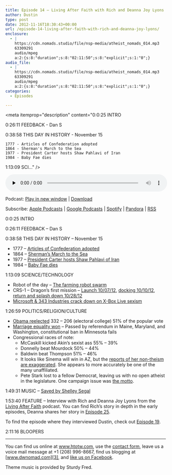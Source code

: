 ```yaml
---
title: Episode 14 – Living After Faith with Rich and Deanna Joy Lyons
author: Dustin
type: post
date: 2012-11-16T18:30:43+00:00
url: /episode-14-living-after-faith-with-rich-and-deanna-joy-lyons/
enclosure:
  - |
    https://cdn.nomads.studio/file/nsp-media/atheist_nomads_014.mp3
    63309291
    audio/mpeg
    a:2:{s:8:"duration";s:8:"02:11:50";s:8:"explicit";s:1:"0";}
audio_file:
  - |
    https://cdn.nomads.studio/file/nsp-media/atheist_nomads_014.mp3
    63309291
    audio/mpeg
    a:2:{s:8:"duration";s:8:"02:11:50";s:8:"explicit";s:1:"0";}
categories:
  - Episodes

---
```

<div itemscope itemtype="http://schema.org/AudioObject">
  <meta itemprop="name" content="Episode 14 – Living After Faith with Rich and Deanna Joy Lyons" />
  
  <meta itemprop="uploadDate" content="2012-11-16T11:30:43-07:00" />
  
  <meta itemprop="encodingFormat" content="audio/mpeg" />
  
  <meta itemprop="duration" content="PT2H11M50S" />
  
  <meta itemprop="description" content="0:0:25 INTRO

0:26:11 FEEDBACK - Dan S

0:38:58 THIS DAY IN HISTORY - November 15

 	1777 - Articles of Confederation adopted
 	1864 - Sherman's March to the Sea
 	1977 - President Carter hosts Shaw Pahlavi of Iran
 	1984 - Baby Fae dies

1:13:09 SCI..." />
  
  <meta itemprop="contentUrl" content="https://dts.podtrac.com/redirect.mp3/cdn.nomads.studio/file/nsp-media/atheist_nomads_014.mp3" />
  
  <meta itemprop="contentSize" content="60.4" />
  </p> 
  
  <div class="powerpress_player" id="powerpress_player_8269">
    <audio class="wp-audio-shortcode" id="audio-5224-13" preload="none" style="width: 100%;" controls="controls"><source type="audio/mpeg" src="https://dts.podtrac.com/redirect.mp3/cdn.nomads.studio/file/nsp-media/atheist_nomads_014.mp3?_=13" /><a href="https://dts.podtrac.com/redirect.mp3/cdn.nomads.studio/file/nsp-media/atheist_nomads_014.mp3">https://dts.podtrac.com/redirect.mp3/cdn.nomads.studio/file/nsp-media/atheist_nomads_014.mp3</a></audio>
  </div>
</div>

<p class="powerpress_links powerpress_links_mp3">
  Podcast: <a href="https://dts.podtrac.com/redirect.mp3/cdn.nomads.studio/file/nsp-media/atheist_nomads_014.mp3" class="powerpress_link_pinw" target="_blank" title="Play in new window" onclick="return powerpress_pinw('https://htotw.com/?powerpress_pinw=5224-podcast');" rel="nofollow">Play in new window</a> | <a href="https://dts.podtrac.com/redirect.mp3/cdn.nomads.studio/file/nsp-media/atheist_nomads_014.mp3" class="powerpress_link_d" title="Download" rel="nofollow" download="atheist_nomads_014.mp3">Download</a>
</p>

<p class="powerpress_links powerpress_subscribe_links">
  Subscribe: <a href="https://podcasts.apple.com/us/podcast/humanists-take-on-the-world/id530050098?mt=2&ls=1" class="powerpress_link_subscribe powerpress_link_subscribe_itunes" target="_blank" title="Subscribe on Apple Podcasts" rel="nofollow">Apple Podcasts</a> | <a href="https://www.google.com/podcasts?feed=aHR0cDovL2F0aGVpc3Rub21hZHMubGlic3luLmNvbS9yc3M%3D" class="powerpress_link_subscribe powerpress_link_subscribe_googleplay" target="_blank" title="Subscribe on Google Podcasts" rel="nofollow">Google Podcasts</a> | <a href="https://open.spotify.com/show/3LzK2xZGike6Tc1GEMtMbr?si=LieN9SNuTpq96smuaUsH8A" class="powerpress_link_subscribe powerpress_link_subscribe_spotify" target="_blank" title="Subscribe on Spotify" rel="nofollow">Spotify</a> | <a href="https://www.pandora.com/podcast/atheist-nomads/PC:10122?corr=62071012&part=ug" class="powerpress_link_subscribe powerpress_link_subscribe_pandora" target="_blank" title="Subscribe on Pandora" rel="nofollow">Pandora</a> | <a href="https://htotw.com/feed/podcast/" class="powerpress_link_subscribe powerpress_link_subscribe_rss" target="_blank" title="Subscribe via RSS" rel="nofollow">RSS</a>
</p>

0:0:25 INTRO

0:26:11 FEEDBACK &#8211; Dan S

0:38:58 THIS DAY IN HISTORY &#8211; November 15

  * 1777 &#8211; <a href="http://www.history.com/this-day-in-history/articles-of-confederation-adopted" target="_blank" rel="noopener">Articles of Confederation adopted</a>
  * 1864 &#8211; <a href="http://www.history.com/this-day-in-history/the-march-to-the-sea-begins" target="_blank" rel="noopener">Sherman&#8217;s March to the Sea</a>
  * 1977 &#8211; <a href="http://www.history.com/this-day-in-history/president-carter-hosts-shah-of-iran" target="_blank" rel="noopener">President Carter hosts Shaw Pahlavi of Iran</a>
  * 1984 &#8211; <a href="http://www.history.com/this-day-in-history/president-carter-hosts-shah-of-iran" target="_blank" rel="noopener">Baby Fae dies</a>

1:13:09 SCIENCE/TECHNOLOGY

  * Robot of the day &#8211; <a href="http://www.newscientist.com/blogs/nstv/2012/10/farm-robots.html" target="_blank" rel="noopener">The farming robot swarm</a>
  * CRS-1 &#8211; Dragon’s first mission &#8211; <a href="http://www.spacex.com/press.php?page=20121008" target="_blank" rel="noopener">Launch 10/07/12</a>, <a href="http://www.spacex.com/press.php?page=20121010" target="_blank" rel="noopener">docking 10/10/12</a>, [return and splash down 10/28/12][1]
  * [Microsoft & 343 Industries crack down on X-Box Live sexism][2]

1:26:59 POLITICS/RELIGION/CULTURE

  * <a href="http://www.cnn.com/election/2012/results/main" target="_blank" rel="noopener">Obama reelected</a> 332 &#8211; 206 (electoral college) 51% of the popular vote
  * <a href="http://www.huffingtonpost.com/2012/11/06/gay-marriage-results_n_2074188.html" target="_blank" rel="noopener">Marriage equality won</a> &#8211; Passed by referendum in Maine, Maryland, and Washington, constitutional ban in Minnesota fails
  * Congressional races of note: 
      * McCaskill kicked Akin&#8217;s sexist ass 55% &#8211; 39%
      * Donnelly beat Mourdock 50% &#8211; 44%
      * Baldwin beat Thompson 51% &#8211; 46%
      * It looks like Sinema will win in AZ, but the <a href="http://www.patheos.com/blogs/friendlyatheist/2012/11/09/breaking-kyrsten-sinema-is-not-an-atheist/" target="_blank" rel="noopener">reports of her non-theism are exaggerated</a>. She appears to more accurately be one of the many unaffiliated.
      * Pete Stark lost to a fellow Democrat, leaving us with no open atheist in the legislature. One campaign issue was <a href="http://www.swalwellforcongress.com/do_we_trust_pete_stark_to_represent_our_views" target="_blank" rel="noopener">the motto</a>.

1:49:31 MUSIC &#8211; <a href="http://www.youtube.com/watch?v=z-h_jNiSczw" target="_blank" rel="noopener">Saved by Shelley Segal</a>

1:53:40 FEATURE &#8211; Interview with Rich and Deanna Joy Lyons from the <a href="http://livingafterfaith.blogspot.com/" target="_blank" rel="noopener">Living After Faith</a> podcast. You can find Rich&#8217;s story in depth in the early episodes, Deanna shares her story in <a href="http://livingafterfaith.blogspot.com/2011/05/more-drama-than-orgasm-is-worth-episode.html" target="_blank" rel="noopener">Episode 25</a>.

To find the episode where they interviewed Dustin, check out <a href="http://livingafterfaith.blogspot.com/2011/03/another-sex-issue-uncovered-and.html" target="_blank" rel="noopener">Episode 19</a>.

2:11:16 BLOOPERS

<hr width="500" />

You can find us online at <a href="https://www.htotw.com" target="_blank" rel="noopener">www.htotw.com</a>, use the [contact form](https://htotw.com/contact), leave us a voice mail message at +1 (208) 996-8667, find us blogging at [www.dwnomad.com][3], and <a href="https://htotw.com/facebook" target="_blank" rel="noopener">like us on Facebook</a>.

Theme music is provided by Sturdy Fred.

 [1]: http://www.spacex.com/press.php?page=20121028
 [2]: http://www.slashgear.com/343-industries-cracks-down-on-halo-4-sexism-01255275/
 [3]: http://www.dwnomad.com